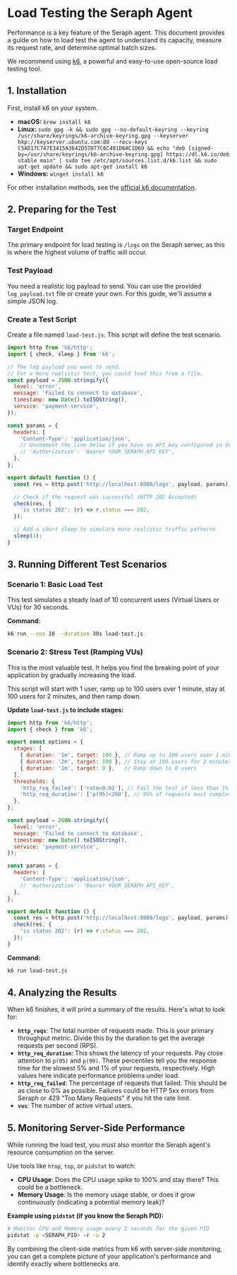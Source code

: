 # Load Testing the Seraph Agent

Performance is a key feature of the Seraph agent. This document provides a guide on how to load test the agent to understand its capacity, measure its request rate, and determine optimal batch sizes.

We recommend using [k6](https://k6.io/), a powerful and easy-to-use open-source load testing tool.

## 1. Installation

First, install k6 on your system.

-   **macOS:** `brew install k6`
-   **Linux:** `sudo gpg -k && sudo gpg --no-default-keyring --keyring /usr/share/keyrings/k6-archive-keyring.gpg --keyserver hkp://keyserver.ubuntu.com:80 --recv-keys C5AD17C747E3415A3642D57D77C6C491D6AC1D69 && echo "deb [signed-by=/usr/share/keyrings/k6-archive-keyring.gpg] https://dl.k6.io/deb stable main" | sudo tee /etc/apt/sources.list.d/k6.list && sudo apt-get update && sudo apt-get install k6`
-   **Windows:** `winget install k6`

For other installation methods, see the [official k6 documentation](https://k6.io/docs/getting-started/installation/).

## 2. Preparing for the Test

### Target Endpoint

The primary endpoint for load testing is `/logs` on the Seraph server, as this is where the highest volume of traffic will occur.

### Test Payload

You need a realistic log payload to send. You can use the provided `log_payload.txt` file or create your own. For this guide, we'll assume a simple JSON log.

### Create a Test Script

Create a file named `load-test.js`. This script will define the test scenario.

```javascript
import http from 'k6/http';
import { check, sleep } from 'k6';

// The log payload you want to send.
// For a more realistic test, you could load this from a file.
const payload = JSON.stringify({
  level: 'error',
  message: 'Failed to connect to database',
  timestamp: new Date().toISOString(),
  service: 'payment-service',
});

const params = {
  headers: {
    'Content-Type': 'application/json',
    // Uncomment the line below if you have an API key configured in Seraph
    // 'Authorization': 'Bearer YOUR_SERAPH_API_KEY',
  },
};

export default function () {
  const res = http.post('http://localhost:8080/logs', payload, params);

  // Check if the request was successful (HTTP 202 Accepted)
  check(res, {
    'is status 202': (r) => r.status === 202,
  });

  // Add a short sleep to simulate more realistic traffic patterns
  sleep(1);
}
```

## 3. Running Different Test Scenarios

### Scenario 1: Basic Load Test

This test simulates a steady load of 10 concurrent users (Virtual Users or VUs) for 30 seconds.

**Command:**

```bash
k6 run --vus 10 --duration 30s load-test.js
```

### Scenario 2: Stress Test (Ramping VUs)

This is the most valuable test. It helps you find the breaking point of your application by gradually increasing the load.

This script will start with 1 user, ramp up to 100 users over 1 minute, stay at 100 users for 2 minutes, and then ramp down.

**Update `load-test.js` to include stages:**

```javascript
import http from 'k6/http';
import { check } from 'k6';

export const options = {
  stages: [
    { duration: '1m', target: 100 }, // Ramp up to 100 users over 1 minute
    { duration: '2m', target: 100 }, // Stay at 100 users for 2 minutes
    { duration: '1m', target: 0 },   // Ramp down to 0 users
  ],
  thresholds: {
    'http_req_failed': ['rate<0.01'], // Fail the test if less than 1% of requests fail
    'http_req_duration': ['p(95)<200'], // 95% of requests must complete below 200ms
  },
};

const payload = JSON.stringify({
  level: 'error',
  message: 'Failed to connect to database',
  timestamp: new Date().toISOString(),
  service: 'payment-service',
});

const params = {
  headers: {
    'Content-Type': 'application/json',
    // 'Authorization': 'Bearer YOUR_SERAPH_API_KEY',
  },
};

export default function () {
  const res = http.post('http://localhost:8080/logs', payload, params);
  check(res, {
    'is status 202': (r) => r.status === 202,
  });
}
```

**Command:**

```bash
k6 run load-test.js
```

## 4. Analyzing the Results

When k6 finishes, it will print a summary of the results. Here's what to look for:

-   **`http_reqs`**: The total number of requests made. This is your primary throughput metric. Divide this by the duration to get the average requests per second (RPS).
-   **`http_req_duration`**: This shows the latency of your requests. Pay close attention to `p(95)` and `p(99)`. These percentiles tell you the response time for the slowest 5% and 1% of your requests, respectively. High values here indicate performance problems under load.
-   **`http_req_failed`**: The percentage of requests that failed. This should be as close to 0% as possible. Failures could be HTTP 5xx errors from Seraph or 429 "Too Many Requests" if you hit the rate limit.
-   **`vus`**: The number of active virtual users.

## 5. Monitoring Server-Side Performance

While running the load test, you must also monitor the Seraph agent's resource consumption on the server.

Use tools like `htop`, `top`, or `pidstat` to watch:

-   **CPU Usage**: Does the CPU usage spike to 100% and stay there? This could be a bottleneck.
-   **Memory Usage**: Is the memory usage stable, or does it grow continuously (indicating a potential memory leak)?

**Example using `pidstat` (if you know the Seraph PID):**

```bash
# Monitor CPU and Memory usage every 2 seconds for the given PID
pidstat -p <SERAPH_PID> -r -u 2
```

By combining the client-side metrics from k6 with server-side monitoring, you can get a complete picture of your application's performance and identify exactly where bottlenecks are.
